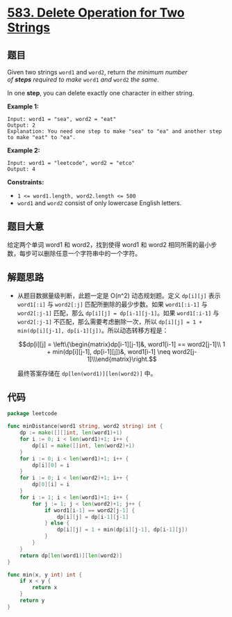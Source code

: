 # [583. Delete Operation for Two Strings](https://leetcode.com/problems/delete-operation-for-two-strings/)


## 题目

Given two strings `word1` and `word2`, return *the minimum number of **steps** required to make* `word1` *and* `word2` *the same*.

In one **step**, you can delete exactly one character in either string.

**Example 1:**

```
Input: word1 = "sea", word2 = "eat"
Output: 2
Explanation: You need one step to make "sea" to "ea" and another step to make "eat" to "ea".
```

**Example 2:**

```
Input: word1 = "leetcode", word2 = "etco"
Output: 4
```

**Constraints:**

- `1 <= word1.length, word2.length <= 500`
- `word1` and `word2` consist of only lowercase English letters.

## 题目大意

给定两个单词 word1 和 word2，找到使得 word1 和 word2 相同所需的最小步数，每步可以删除任意一个字符串中的一个字符。

## 解题思路

- 从题目数据量级判断，此题一定是 O(n^2) 动态规划题。定义 `dp[i][j]` 表示 `word1[:i]` 与 `word2[:j]` 匹配所删除的最少步数。如果 `word1[:i-1]` 与 `word2[:j-1]` 匹配，那么 `dp[i][j] = dp[i-1][j-1]`。如果 `word1[:i-1]` 与 `word2[:j-1]` 不匹配，那么需要考虑删除一次，所以 `dp[i][j] = 1 + min(dp[i][j-1], dp[i-1][j])`。所以动态转移方程是：

    $$dp[i][j] = \left\{\begin{matrix}dp[i-1][j-1]&, word1[i-1] == word2[j-1]\\ 1 + min(dp[i][j-1], dp[i-1][j])&, word1[i-1] \neq word2[j-1]\\\end{matrix}\right.$$

    最终答案存储在 `dp[len(word1)][len(word2)]` 中。

## 代码

```go
package leetcode

func minDistance(word1 string, word2 string) int {
    dp := make([][]int, len(word1)+1)
    for i := 0; i < len(word1)+1; i++ {
        dp[i] = make([]int, len(word2)+1)
    }
    for i := 0; i < len(word1)+1; i++ {
        dp[i][0] = i
    }
    for i := 0; i < len(word2)+1; i++ {
        dp[0][i] = i
    }
    for i := 1; i < len(word1)+1; i++ {
        for j := 1; j < len(word2)+1; j++ {
            if word1[i-1] == word2[j-1] {
                dp[i][j] = dp[i-1][j-1]
            } else {
                dp[i][j] = 1 + min(dp[i][j-1], dp[i-1][j])
            }
        }
    }
    return dp[len(word1)][len(word2)]
}

func min(x, y int) int {
    if x < y {
        return x
    }
    return y
}
```